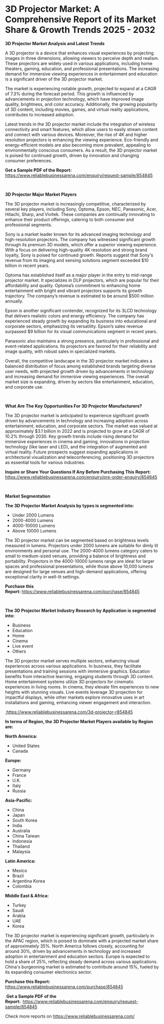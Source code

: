 <p><h1>3D Projector Market: A Comprehensive Report of its Market Share & Growth Trends 2025 - 2032</h1></p><p><strong>3D Projector Market Analysis and Latest Trends</strong></p>
<p><p>A 3D projector is a device that enhances visual experiences by projecting images in three dimensions, allowing viewers to perceive depth and realism. These projectors are widely used in various applications, including home theaters, gaming, education, and professional presentations. The increasing demand for immersive viewing experiences in entertainment and education is a significant driver of the 3D projector market.</p><p>The market is experiencing notable growth, projected to expand at a CAGR of 7.3% during the forecast period. This growth is influenced by advancements in projection technology, which have improved image quality, brightness, and color accuracy. Additionally, the growing popularity of 3D content, including movies, games, and virtual reality applications, contributes to increased adoption.</p><p>Latest trends in the 3D projector market include the integration of wireless connectivity and smart features, which allow users to easily stream content and connect with various devices. Moreover, the rise of 4K and higher resolution projectors is enhancing the viewing experience. Eco-friendly and energy-efficient models are also becoming more prevalent, appealing to environmentally conscious consumers. As a result, the 3D projector market is poised for continued growth, driven by innovation and changing consumer preferences.</p></p>
<p><strong>Get a Sample PDF of the Report:&nbsp;</strong> <a href="https://www.reliablebusinessarena.com/enquiry/request-sample/854845?utm_campaign=2131&utm_medium=2&utm_source=Github&utm_content=ia&utm_term=17022025&utm_id=3d-projector">https://www.reliablebusinessarena.com/enquiry/request-sample/854845</a></p>
<p>&nbsp;</p>
<p><strong>3D Projector Major Market Players</strong></p>
<p><p>The 3D projector market is increasingly competitive, characterized by several key players, including Sony, Optoma, Epson, NEC, Panasonic, Acer, Hitachi, Sharp, and Vivitek. These companies are continually innovating to enhance their product offerings, catering to both consumer and professional segments.</p><p>Sony is a market leader known for its advanced imaging technology and high-resolution projectors. The company has witnessed significant growth through its premium 3D models, which offer a superior viewing experience. With a focus on delivering high-quality 4K resolution and strong brand loyalty, Sony is poised for continued growth. Reports suggest that Sony's revenue from its imaging and sensing solutions segment exceeded $10 billion in recent years.</p><p>Optoma has established itself as a major player in the entry to mid-range projector market. It specializes in DLP projectors, which are popular for their affordability and quality. Optoma’s commitment to enhancing home entertainment with bright and vibrant projectors supports its growth trajectory. The company’s revenue is estimated to be around $500 million annually.</p><p>Epson is another significant contender, recognized for its 3LCD technology that delivers realistic colors and energy efficiency. The company has experienced steady growth by expanding its business into educational and corporate sectors, emphasizing its versatility. Epson’s sales revenue surpassed $9 billion for its visual communications segment in recent years.</p><p>Panasonic also maintains a strong presence, particularly in professional and event-related applications. Its projectors are favored for their reliability and image quality, with robust sales in specialized markets.</p><p>Overall, the competitive landscape in the 3D projector market indicates a balanced distribution of focus among established brands targeting diverse user needs, with projected growth driven by advancements in technology and increasing demand for immersive viewing experiences. The overall market size is expanding, driven by sectors like entertainment, education, and corporate use.</p></p>
<p>&nbsp;</p>
<p><strong>What Are The Key Opportunities For 3D Projector Manufacturers?</strong></p>
<p><p>The 3D projector market is anticipated to experience significant growth driven by advancements in technology and increasing adoption across entertainment, education, and corporate sectors. The market was valued at approximately $3.1 billion in 2022 and is projected to grow at a CAGR of 10.2% through 2030. Key growth trends include rising demand for immersive experiences in cinema and gaming, innovations in projection technology (like laser and LED), and the integration of augmented and virtual reality. Future prospects suggest expanding applications in architectural visualization and teleconferencing, positioning 3D projectors as essential tools for various industries.</p></p>
<p><strong>Inquire or Share Your Questions If Any Before Purchasing This Report:</strong> <a href="https://www.reliablebusinessarena.com/enquiry/pre-order-enquiry/854845?utm_campaign=2131&utm_medium=2&utm_source=Github&utm_content=ia&utm_term=17022025&utm_id=3d-projector">https://www.reliablebusinessarena.com/enquiry/pre-order-enquiry/854845</a></p>
<p>&nbsp;</p>
<p><strong>Market Segmentation</strong></p>
<p><strong>The 3D Projector Market Analysis by types is segmented into:</strong></p>
<p><ul><li>Under 2000 Lumens</li><li>2000-4000 Lumens</li><li>4000-10000 Lumens</li><li>Above 10000 Lumens</li></ul></p>
<p><p>The 3D projector market can be segmented based on brightness levels measured in lumens. Projectors under 2000 lumens are suitable for dimly lit environments and personal use. The 2000-4000 lumens category caters to small to medium-sized venues, providing a balance of brightness and portability. Projectors in the 4000-10000 lumens range are ideal for larger spaces and professional presentations, while those above 10,000 lumens are designed for large venues and high-demand applications, offering exceptional clarity in well-lit settings.</p></p>
<p><strong>Purchase this Report:&nbsp;</strong><a href="https://www.reliablebusinessarena.com/purchase/854845?utm_campaign=2131&utm_medium=2&utm_source=Github&utm_content=ia&utm_term=17022025&utm_id=3d-projector">https://www.reliablebusinessarena.com/purchase/854845</a></p>
<p>&nbsp;</p>
<p><strong>The 3D Projector Market Industry Research by Application is segmented into:</strong></p>
<p><ul><li>Business</li><li>Education</li><li>Home</li><li>Cinema</li><li>Live event</li><li>Others</li></ul></p>
<p><p>The 3D projector market serves multiple sectors, enhancing visual experiences across various applications. In business, they facilitate presentations and training sessions with immersive graphics. Education benefits from interactive learning, engaging students through 3D content. Home entertainment systems utilize 3D projectors for cinematic experiences in living rooms. In cinema, they elevate film experiences to new heights with stunning visuals. Live events leverage 3D projection for impactful displays, while other markets explore innovative uses in art installations and gaming, enhancing viewer engagement and interaction.</p></p>
<p><a href="https://www.reliablebusinessarena.com/3d-projector-r854845?utm_campaign=2131&utm_medium=2&utm_source=Github&utm_content=ia&utm_term=17022025&utm_id=3d-projector">&nbsp;https://www.reliablebusinessarena.com/3d-projector-r854845</a></p>
<p><strong>In terms of Region, the 3D Projector Market Players available by Region are:</strong></p>
<p>
    <p> <strong> North America: </strong>
        <ul>
            <li>United States</li>
            <li>Canada</li>
        </ul>
        </p> 
    <p> <strong> Europe: </strong>
        <ul>
            <li>Germany</li>
            <li>France</li>
            <li>U.K.</li>
            <li>Italy</li>
            <li>Russia</li>
        </ul>
        </p> 
    <p> <strong> Asia-Pacific: </strong>
        <ul>
            <li>China</li>
            <li>Japan</li>
            <li>South Korea</li>
            <li>India</li>
            <li>Australia</li>
            <li>China Taiwan</li>
            <li>Indonesia</li>
            <li>Thailand</li>
            <li>Malaysia</li>
        </ul>
        </p> 
    <p> <strong> Latin America: </strong>
        <ul>
            <li>Mexico</li>
            <li>Brazil</li>
            <li>Argentina Korea</li>
            <li>Colombia</li>
        </ul>
        </p> 
    <p> <strong> Middle East & Africa: </strong>
        <ul>
            <li>Turkey</li>
            <li>Saudi</li>
            <li>Arabia</li>
            <li>UAE</li>
            <li>Korea</li>
        </ul>
    </p>
    </p>
<p><p>The 3D projector market is experiencing significant growth, particularly in the APAC region, which is poised to dominate with a projected market share of approximately 35%. North America follows closely, accounting for around 30%, driven by advancements in technology and increased adoption in entertainment and education sectors. Europe is expected to hold a share of 25%, reflecting steady demand across various applications. China's burgeoning market is estimated to contribute around 15%, fueled by its expanding consumer electronics sector.</p></p>
<p><strong>Purchase this Report: </strong><a href="https://www.reliablebusinessarena.com/purchase/854845?utm_campaign=2131&utm_medium=2&utm_source=Github&utm_content=ia&utm_term=17022025&utm_id=3d-projector">https://www.reliablebusinessarena.com/purchase/854845</a></p>
<p>&nbsp;<strong>Get a Sample PDF of the Report:&nbsp;&nbsp;</strong><a href="https://www.reliablebusinessarena.com/enquiry/request-sample/854845?utm_campaign=2131&utm_medium=2&utm_source=Github&utm_content=ia&utm_term=17022025&utm_id=3d-projector">https://www.reliablebusinessarena.com/enquiry/request-sample/854845</a></p>
<p><strong></strong></p>
<p>Check more reports on <a href="https://www.reliablebusinessarena.com/?utm_campaign=2131&utm_medium=2&utm_source=Github&utm_content=ia&utm_term=17022025&utm_id=3d-projector">https://www.reliablebusinessarena.com/</a></p>